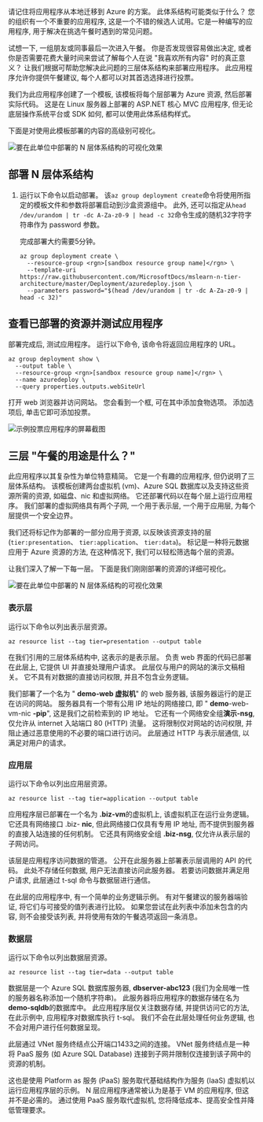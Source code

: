 请记住将应用程序从本地迁移到 Azure 的方案。 此体系结构可能类似于什么？ 您的组织有一个不重要的应用程序, 这是一个不错的候选人试用。它是一种编写的应用程序, 用于解决在挑选午餐时遇到的常见问题。

试想一下, 一组朋友或同事最后一次进入午餐。 你是否发现很容易做出决定, 或者你是否需要花费大量时间来尝试了解每个人在说 "我喜欢所有内容" 时的真正意义？ 让我们根据可帮助您解决此问题的三层体系结构来部署应用程序。 此应用程序允许你提供午餐建议, 每个人都可以对其首选选择进行投票。

我们为此应用程序创建了一个模板, 该模板将每个层部署为 Azure 资源, 然后部署实际代码。 这是在 Linux 服务器上部署的 ASP.NET 核心 MVC 应用程序, 但无论底层操作系统平台或 SDK 如何, 都可以使用此体系结构样式。

下面是对使用此模板部署的内容的高级别可视化。

![要在此单位中部署的 N 层体系结构的可视化效果](../media/3-n-tier-simple.svg)

## <a name="deploy-an-n-tier-architecture"></a>部署 N 层体系结构

1. 运行以下命令以启动部署。 该`az group deployment create`命令将使用所指定的模板文件和参数将部署启动到沙盒资源组中。 此外, 还可以指定从`head /dev/urandom | tr -dc A-Za-z0-9 | head -c 32`命令生成的随机32字符字符串作为 password 参数。

    完成部署大约需要5分钟。

    ```azurecli
    az group deployment create \
      --resource-group <rgn>[sandbox resource group name]</rgn> \
      --template-uri  https://raw.githubusercontent.com/MicrosoftDocs/mslearn-n-tier-architecture/master/Deployment/azuredeploy.json \
      --parameters password="$(head /dev/urandom | tr -dc A-Za-z0-9 | head -c 32)"
    ```

## <a name="view-deployed-resources-and-test-the-application"></a>查看已部署的资源并测试应用程序

部署完成后, 测试应用程序。 运行以下命令, 该命令将返回应用程序的 URL。

```azurecli
az group deployment show \
  --output table \
  --resource-group <rgn>[sandbox resource group name]</rgn> \
  --name azuredeploy \
  --query properties.outputs.webSiteUrl
```

打开 web 浏览器并访问网站。 您会看到一个框, 可在其中添加食物选项。 添加选项后, 单击它即可添加投票。

![示例投票应用程序的屏幕截图](../media/3-lunch.png)

## <a name="three-tiers-of-whats-for-lunch"></a>三层 "午餐的用途是什么？"

此应用程序以其复杂性为单位特意精简。 它是一个有趣的应用程序, 但仍说明了三层体系结构。 该模板创建两台虚拟机 (vm)、Azure SQL 数据库以及支持这些资源所需的资源, 如磁盘、nic 和虚拟网络。 它还部署代码以在每个层上运行应用程序。 我们部署的虚拟网络具有两个子网, 一个用于表示层, 一个用于应用层, 为每个层提供一个安全边界。 

我们还将标记作为部署的一部分应用于资源, 以反映该资源支持的层 (`tier:presentation`、 `tier:application`、 `tier:data`)。 标记是一种将元数据应用于 Azure 资源的方法, 在这种情况下, 我们可以轻松筛选每个层的资源。

让我们深入了解一下每一层。 下面是我们刚刚部署的资源的详细可视化。

![要在此单位中部署的 N 层体系结构的可视化效果](../media/3-n-tier-deployment.svg)

### <a name="presentation-tier"></a>表示层

运行以下命令以列出表示层资源。

```azurecli
az resource list --tag tier=presentation --output table
```

在我们引用的三层体系结构中, 这表示的是表示层。 负责 web 界面的代码已部署在此层上, 它提供 UI 并直接处理用户请求。 此层仅与用户的网站的演示文稿相关。 它不具有对数据的直接访问权限, 并且不包含业务逻辑。

我们部署了一个名为 " **demo-web 虚拟机**" 的 web 服务器, 该服务器运行的是正在访问的网站。 服务器具有一个带有公用 IP 地址的网络接口, 即 " **demo**-web-vm-nic **-pip**", 这是我们之前检索到的 IP 地址。 它还有一个网络安全组**演示-nsg**, 仅允许从 internet 入站端口 80 (HTTP) 流量。 这将限制仅对网站的访问权限, 并阻止通过恶意使用的不必要的端口进行访问。 此层通过 HTTP 与表示层通信, 以满足对用户的请求。

### <a name="application-tier"></a>应用层

运行以下命令以列出应用层资源。

```azurecli
az resource list --tag tier=application --output table
```

应用程序层已部署在一个名为 **.biz-vm**的虚拟机上, 该虚拟机正在运行业务逻辑。 它还具有网络接口 .biz- **nic**, 但此网络接口仅具有专用 IP 地址, 而不提供到服务器的直接入站连接的任何机制。 它还具有网络安全组 **.biz-nsg**, 仅允许从表示层的子网访问。

该层是应用程序访问数据的管道。 公开在此服务器上部署表示层调用的 API 的代码。 此处不存储任何数据, 用户无法直接访问此服务器。 若要访问数据并满足用户请求, 此层通过 t-sql 命令与数据层进行通信。

在此层的应用程序中, 有一个简单的业务逻辑示例。 有对午餐建议的服务器端验证, 将它们与可接受的值列表进行比较。 如果您尝试在此列表中添加未包含的内容, 则不会接受该列表, 并将使用有效的午餐选项返回一条消息。

### <a name="data-tier"></a>数据层

运行以下命令以列出数据层资源。

```azurecli
az resource list --tag tier=data --output table
```

数据层是一个 Azure SQL 数据库服务器, **dbserver-abc123** (我们为全局唯一性的服务器名称添加一个随机字符串)。 此服务器将应用程序的数据存储在名为**demo-sqldb**的数据库中。 此应用程序层仅关注数据存储, 并提供访问它的方法, 在此示例中, 应用程序对数据库执行 t-sql。 我们不会在此层处理任何业务逻辑, 也不会对用户进行任何数据呈现。

此层通过 VNet 服务终结点公开端口1433之间的连接。 VNet 服务终结点是一种将 PaaS 服务 (如 Azure SQL Database) 连接到子网并限制仅连接到该子网中的资源的机制。

这也是使用 Platform as 服务 (PaaS) 服务取代基础结构作为服务 (IaaS) 虚拟机以运行应用程序层的示例。 N 层应用程序通常被认为是基于 VM 的应用程序, 但这并不是必需的。 通过使用 PaaS 服务取代虚拟机, 您将降低成本、提高安全性并降低管理要求。